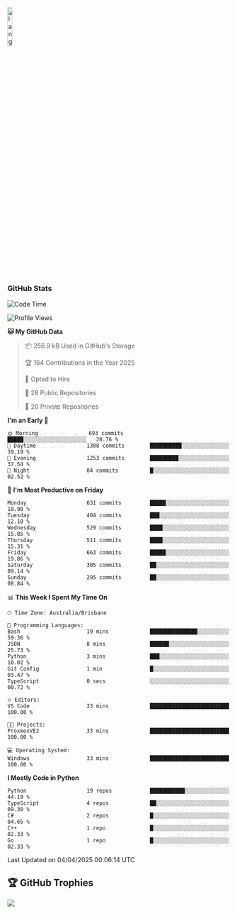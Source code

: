 <p align="left"><img width=15%" src="https://github.com/alansmathew/alansmathew/raw/master/lang.gif" alt="lang image here" /></p>

# <h3 align="left">GitHub Stats</h3>

<!--START_SECTION:waka-->
![Code Time](http://img.shields.io/badge/Code%20Time-560%20hrs%2057%20mins-blue)

![Profile Views](http://img.shields.io/badge/Profile%20Views-1-blue)

**🐱 My GitHub Data** 

> 📦 256.9 kB Used in GitHub's Storage 
 > 
> 🏆 164 Contributions in the Year 2025
 > 
> 💼 Opted to Hire
 > 
> 📜 28 Public Repositories 
 > 
> 🔑 20 Private Repositories 
 > 
**I'm an Early 🐤** 

```text
🌞 Morning                693 commits         █████░░░░░░░░░░░░░░░░░░░░   20.76 % 
🌆 Daytime                1308 commits        ██████████░░░░░░░░░░░░░░░   39.19 % 
🌃 Evening                1253 commits        █████████░░░░░░░░░░░░░░░░   37.54 % 
🌙 Night                  84 commits          █░░░░░░░░░░░░░░░░░░░░░░░░   02.52 % 
```
📅 **I'm Most Productive on Friday** 

```text
Monday                   631 commits         █████░░░░░░░░░░░░░░░░░░░░   18.90 % 
Tuesday                  404 commits         ███░░░░░░░░░░░░░░░░░░░░░░   12.10 % 
Wednesday                529 commits         ████░░░░░░░░░░░░░░░░░░░░░   15.85 % 
Thursday                 511 commits         ████░░░░░░░░░░░░░░░░░░░░░   15.31 % 
Friday                   663 commits         █████░░░░░░░░░░░░░░░░░░░░   19.86 % 
Saturday                 305 commits         ██░░░░░░░░░░░░░░░░░░░░░░░   09.14 % 
Sunday                   295 commits         ██░░░░░░░░░░░░░░░░░░░░░░░   08.84 % 
```


📊 **This Week I Spent My Time On** 

```text
🕑︎ Time Zone: Australia/Brisbane

💬 Programming Languages: 
Bash                     19 mins             ███████████████░░░░░░░░░░   59.36 % 
JSON                     8 mins              ██████░░░░░░░░░░░░░░░░░░░   25.73 % 
Python                   3 mins              ███░░░░░░░░░░░░░░░░░░░░░░   10.02 % 
Git Config               1 min               █░░░░░░░░░░░░░░░░░░░░░░░░   03.47 % 
TypeScript               0 secs              ░░░░░░░░░░░░░░░░░░░░░░░░░   00.72 % 

🔥 Editors: 
VS Code                  33 mins             █████████████████████████   100.00 % 

🐱‍💻 Projects: 
ProxmoxVE2               33 mins             █████████████████████████   100.00 % 

💻 Operating System: 
Windows                  33 mins             █████████████████████████   100.00 % 
```

**I Mostly Code in Python** 

```text
Python                   19 repos            ███████████░░░░░░░░░░░░░░   44.19 % 
TypeScript               4 repos             ██░░░░░░░░░░░░░░░░░░░░░░░   09.30 % 
C#                       2 repos             █░░░░░░░░░░░░░░░░░░░░░░░░   04.65 % 
C++                      1 repo              █░░░░░░░░░░░░░░░░░░░░░░░░   02.33 % 
Go                       1 repo              █░░░░░░░░░░░░░░░░░░░░░░░░   02.33 % 
```




 Last Updated on 04/04/2025 00:06:14 UTC
<!--END_SECTION:waka-->

## 🏆 GitHub Trophies

![](https://github-profile-trophy.vercel.app/?username=samh06&theme=discord&no-frame=true&no-bg=false&margin-w=4)

